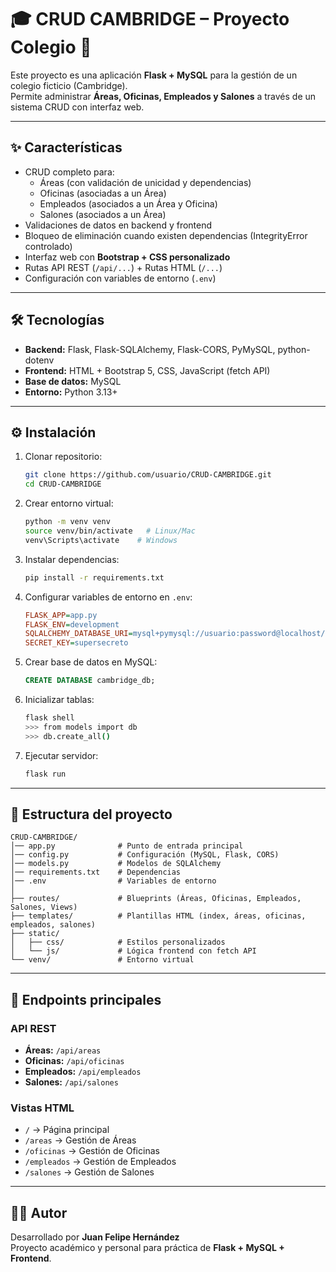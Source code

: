# 🎓 CRUD CAMBRIDGE – Proyecto Colegio 🚀

Este proyecto es una aplicación **Flask + MySQL** para la gestión de un colegio ficticio (Cambridge).  
Permite administrar **Áreas, Oficinas, Empleados y Salones** a través de un sistema CRUD con interfaz web.

---

## ✨ Características
- CRUD completo para:
  - Áreas (con validación de unicidad y dependencias)
  - Oficinas (asociadas a un Área)
  - Empleados (asociados a un Área y Oficina)
  - Salones (asociados a un Área)
- Validaciones de datos en backend y frontend
- Bloqueo de eliminación cuando existen dependencias (IntegrityError controlado)
- Interfaz web con **Bootstrap + CSS personalizado**
- Rutas API REST (`/api/...`) + Rutas HTML (`/...`)
- Configuración con variables de entorno (`.env`)

---

## 🛠️ Tecnologías
- **Backend:** Flask, Flask-SQLAlchemy, Flask-CORS, PyMySQL, python-dotenv
- **Frontend:** HTML + Bootstrap 5, CSS, JavaScript (fetch API)
- **Base de datos:** MySQL
- **Entorno:** Python 3.13+

---

## ⚙️ Instalación

1. Clonar repositorio:
   ```bash
   git clone https://github.com/usuario/CRUD-CAMBRIDGE.git
   cd CRUD-CAMBRIDGE
   ```

2. Crear entorno virtual:
   ```bash
   python -m venv venv
   source venv/bin/activate   # Linux/Mac
   venv\Scripts\activate    # Windows
   ```

3. Instalar dependencias:
   ```bash
   pip install -r requirements.txt
   ```

4. Configurar variables de entorno en `.env`:
   ```ini
   FLASK_APP=app.py
   FLASK_ENV=development
   SQLALCHEMY_DATABASE_URI=mysql+pymysql://usuario:password@localhost/cambridge_db
   SECRET_KEY=supersecreto
   ```

5. Crear base de datos en MySQL:
   ```sql
   CREATE DATABASE cambridge_db;
   ```

6. Inicializar tablas:
   ```bash
   flask shell
   >>> from models import db
   >>> db.create_all()
   ```

7. Ejecutar servidor:
   ```bash
   flask run
   ```

---

## 📂 Estructura del proyecto

```
CRUD-CAMBRIDGE/
│── app.py              # Punto de entrada principal
│── config.py           # Configuración (MySQL, Flask, CORS)
│── models.py           # Modelos de SQLAlchemy
│── requirements.txt    # Dependencias
│── .env                # Variables de entorno
│
├── routes/             # Blueprints (Áreas, Oficinas, Empleados, Salones, Views)
├── templates/          # Plantillas HTML (index, áreas, oficinas, empleados, salones)
├── static/
│   ├── css/            # Estilos personalizados
│   └── js/             # Lógica frontend con fetch API
└── venv/               # Entorno virtual
```

---

## 🚀 Endpoints principales

### API REST
- **Áreas:** `/api/areas`
- **Oficinas:** `/api/oficinas`
- **Empleados:** `/api/empleados`
- **Salones:** `/api/salones`

### Vistas HTML
- `/` → Página principal
- `/areas` → Gestión de Áreas
- `/oficinas` → Gestión de Oficinas
- `/empleados` → Gestión de Empleados
- `/salones` → Gestión de Salones

---

## 👨‍💻 Autor
Desarrollado por **Juan Felipe Hernández**  
Proyecto académico y personal para práctica de **Flask + MySQL + Frontend**.
